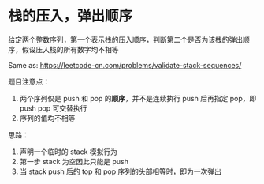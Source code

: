 # 栈的压入，弹出顺序

给定两个整数序列，第一个表示栈的压入顺序，判断第二个是否为该栈的弹出顺序，假设压入栈的所有数字均不相等

Same as: https://leetcode-cn.com/problems/validate-stack-sequences/

题目注意点：

1. 两个序列仅是 push 和 pop 的**顺序**，并不是连续执行 push 后再指定 pop，即 push pop 可交替执行
2. 序列的值均不相等

思路：

1. 声明一个临时的 stack 模拟行为
2. 第一步 stack 为空因此只能是 push
3. 当 stack push 后的 top 和 pop 序列的头部相等时，即为一次弹出